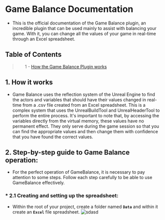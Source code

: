 # Game Balance Documentation

  - This is the official documentation of the Game Balance plugin, an incredible plugin that can be used mainly to assist with balancing your game. With it, you can change all the values of your game in real-time through an Excel spreadsheet.
  
  
 
 ## Table of Contents

  <blockquote>
  <ol dir="auto">
  1 - <a href="#Init">How the Game Balance Plugin works</a>
<ol dir="auto">
<ol dir="auto">
<ol dir="auto">

</blockquote>




 ## 1. How it works<a name="Init"></a>

-   Game Balance uses the reflection system of the Unreal Engine to find the actors and variables that should have their values changed in real-time from a .csv file created from an Excel spreadsheet. This is a complex system that uses the UnrealBuildTool and UnrealHeaderTool to perform the entire process. It's important to note that, by accessing the variables directly from the virtual memory, these values have no permanent effect. They only serve during the game session so that you can find the appropriate values and then change them with confidence that you have found the correct values.

 ## 2. Step-by-step guide to Game Balance operation:<a name="passo1"></a>
 
 -   For the perfect operation of GameBalance, it is necessary to pay attention to some steps. Follow each step carefully to be able to use GameBalance effectively.
 
  ### * 2.1 Creating and setting up the spreadsheet:<a name="passo1.1"></a>
  -   Within the root of your project, create a folder named  **`Data`** and within it create an **`Excel`** file spreadsheet.
  ![sdasd](https://drive.google.com/file/d/1WPufXj6tiPD6lcxB_yNA2WubarT19wpp/view?usp=share_link)
